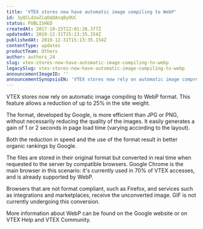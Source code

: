 ```yaml
---
title: 'VTEX stores now have automatic image compiling to WebP'
id: 3yQCLdzwZiqOqOAsq8yOUC
status: PUBLISHED
createdAt: 2017-10-25T22:01:26.377Z
updatedAt: 2019-12-31T15:13:35.154Z
publishedAt: 2019-12-31T15:13:35.154Z
contentType: updates
productTeam: Others
author: authors_24
slug: vtex-stores-now-have-automatic-image-compiling-to-webp
legacySlug: vtex-stores-now-have-automatic-image-compiling-to-webp
announcementImageID: ''
announcementSynopsisEN: 'VTEX stores now rely on automatic image compression for WebP'
---
```


VTEX stores now rely on automatic image compiling to WebP format. This feature allows a reduction of up to 25% in the site weight.

The format, developed by Google, is more efficient than JPG or PNG, without necessarily reducing the quality of the images. It easily generates a gain of 1 or 2 seconds in page load time (varying according to the layout).

Both the reduction in speed and the use of the format result in better organic rankings by Google.

The files are stored in their original format but converted in real time when requested to the server by compatible browsers. Google Chrome is the main browser in this scenario: it's currently used in 70% of VTEX accesses, and is already supported by WebP.

Browsers that are not format compliant, such as Firefox, and services such as integrations and marketplaces, receive the unconverted image. GIF is not currently undergoing this conversion.

More information about WebP can be found on the Google website or on VTEX Help and VTEX Community.
